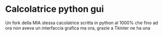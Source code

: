 <H1>Calcolatrice python gui</H1>
Un fork della MIA stessa cacolatrice scritta in python  al 1000% che fino ad ora non aveva un interfaccia grafica ma ora, grazie a Tkinter ne ha una
